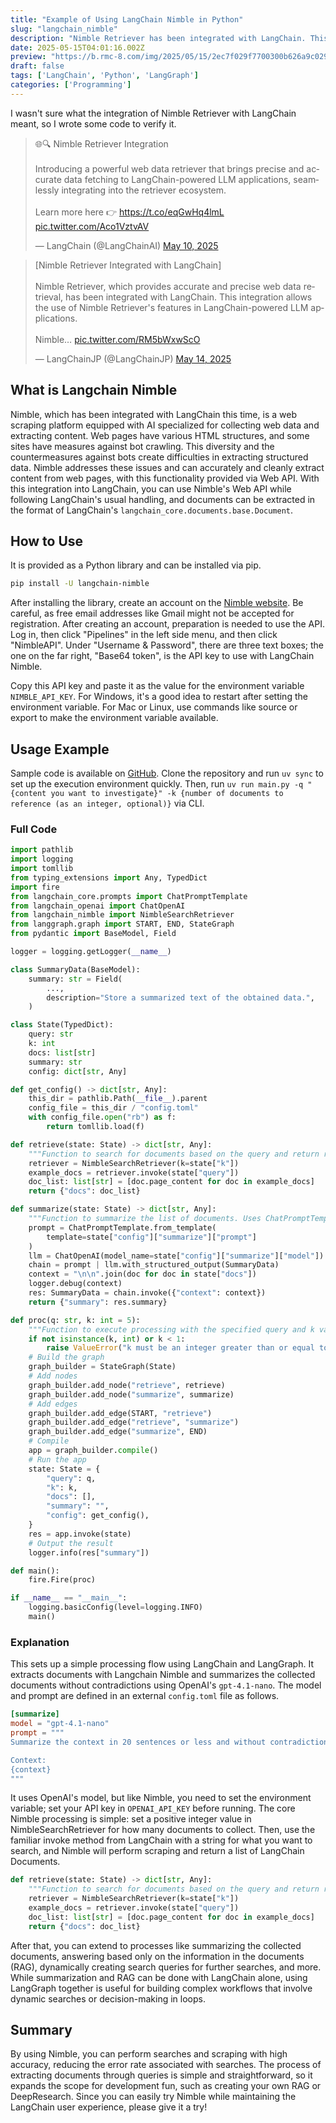 ```yaml
---
title: "Example of Using LangChain Nimble in Python"
slug: "langchain_nimble"
description: "Nimble Retriever has been integrated with LangChain. This introduces how to utilize Nimble Retriever in Python."
date: 2025-05-15T04:01:16.002Z
preview: "https://b.rmc-8.com/img/2025/05/15/2ec7f029f7700300b626a9c0293c80a6.jpg"
draft: false
tags: ['LangChain', 'Python', 'LangGraph']
categories: ['Programming']
---
```


I wasn't sure what the integration of Nimble Retriever with LangChain meant, so I wrote some code to verify it.

<blockquote class="twitter-tweet"><p lang="en" dir="ltr">🌐🔍 Nimble Retriever Integration<br><br>Introducing a powerful web data retriever that brings precise and accurate data fetching to LangChain-powered LLM applications, seamlessly integrating into the retriever ecosystem.<br><br>Learn more here 👉 <a href="https://t.co/eqGwHq4lmL">https://t.co/eqGwHq4lmL</a> <a href="https://t.co/Aco1VztvAV">pic.twitter.com/Aco1VztvAV</a></p>&mdash; LangChain (@LangChainAI) <a href="https://twitter.com/LangChainAI/status/1921279069812891781?ref_src=twsrc%5Etfw">May 10, 2025</a></blockquote> <script async src="https://platform.twitter.com/widgets.js" charset="utf-8"></script>

<blockquote class="twitter-tweet"><p lang="en" dir="ltr">[Nimble Retriever Integrated with LangChain]<br><br>Nimble Retriever, which provides accurate and precise web data retrieval, has been integrated with LangChain. This integration allows the use of Nimble Retriever's features in LangChain-powered LLM applications.<br><br>Nimble… <a href="https://t.co/RM5bWxwScO">pic.twitter.com/RM5bWxwScO</a></p>&mdash; LangChainJP (@LangChainJP) <a href="https://twitter.com/LangChainJP/status/1922578068427669504?ref_src=twsrc%5Etfw">May 14, 2025</a></blockquote> <script async src="https://platform.twitter.com/widgets.js" charset="utf-8"></script>

## What is Langchain Nimble

Nimble, which has been integrated with LangChain this time, is a web scraping platform equipped with AI specialized for collecting web data and extracting content. Web pages have various HTML structures, and some sites have measures against bot crawling. This diversity and the countermeasures against bots create difficulties in extracting structured data. Nimble addresses these issues and can accurately and cleanly extract content from web pages, with this functionality provided via Web API. With this integration into LangChain, you can use Nimble's Web API while following LangChain's usual handling, and documents can be extracted in the format of LangChain's `langchain_core.documents.base.Document`.

## How to Use

It is provided as a Python library and can be installed via pip.

```bash
pip install -U langchain-nimble
```

After installing the library, create an account on the [Nimble website](https://app.nimbleway.com/login). Be careful, as free email addresses like Gmail might not be accepted for registration. After creating an account, preparation is needed to use the API. Log in, then click "Pipelines" in the left side menu, and then click "NimbleAPI". Under "Username & Password", there are three text boxes; the one on the far right, "Base64 token", is the API key to use with LangChain Nimble.

Copy this API key and paste it as the value for the environment variable `NIMBLE_API_KEY`. For Windows, it's a good idea to restart after setting the environment variable. For Mac or Linux, use commands like source or export to make the environment variable available.

## Usage Example

Sample code is available on [GitHub](https://github.com/rmc8/langchain_nimble_practice). Clone the repository and run `uv sync` to set up the execution environment quickly. Then, run `uv run main.py -q "{content you want to investigate}" -k {number of documents to reference (as an integer, optional)}` via CLI.

### Full Code

```py
import pathlib
import logging
import tomllib
from typing_extensions import Any, TypedDict
import fire
from langchain_core.prompts import ChatPromptTemplate
from langchain_openai import ChatOpenAI
from langchain_nimble import NimbleSearchRetriever
from langgraph.graph import START, END, StateGraph
from pydantic import BaseModel, Field

logger = logging.getLogger(__name__)

class SummaryData(BaseModel):
    summary: str = Field(
        ...,
        description="Store a summarized text of the obtained data.",
    )

class State(TypedDict):
    query: str
    k: int
    docs: list[str]
    summary: str
    config: dict[str, Any]

def get_config() -> dict[str, Any]:
    this_dir = pathlib.Path(__file__).parent
    config_file = this_dir / "config.toml"
    with config_file.open("rb") as f:
        return tomllib.load(f)

def retrieve(state: State) -> dict[str, Any]:
    """Function to search for documents based on the query and return relevant content in list form. Uses NimbleSearchRetriever."""
    retriever = NimbleSearchRetriever(k=state["k"])
    example_docs = retriever.invoke(state["query"])
    doc_list: list[str] = [doc.page_content for doc in example_docs]
    return {"docs": doc_list}

def summarize(state: State) -> dict[str, Any]:
    """Function to summarize the list of documents. Uses ChatPromptTemplate and ChatOpenAI to generate a summary."""
    prompt = ChatPromptTemplate.from_template(
        template=state["config"]["summarize"]["prompt"]
    )
    llm = ChatOpenAI(model_name=state["config"]["summarize"]["model"])
    chain = prompt | llm.with_structured_output(SummaryData)
    context = "\n\n".join(doc for doc in state["docs"])
    logger.debug(context)
    res: SummaryData = chain.invoke({"context": context})
    return {"summary": res.summary}

def proc(q: str, k: int = 5):
    """Function to execute processing with the specified query and k value, and obtain a summary. Verifies that k is a positive integer."""
    if not isinstance(k, int) or k < 1:
        raise ValueError("k must be an integer greater than or equal to 1.")
    # Build the graph
    graph_builder = StateGraph(State)
    # Add nodes
    graph_builder.add_node("retrieve", retrieve)
    graph_builder.add_node("summarize", summarize)
    # Add edges
    graph_builder.add_edge(START, "retrieve")
    graph_builder.add_edge("retrieve", "summarize")
    graph_builder.add_edge("summarize", END)
    # Compile
    app = graph_builder.compile()
    # Run the app
    state: State = {
        "query": q,
        "k": k,
        "docs": [],
        "summary": "",
        "config": get_config(),
    }
    res = app.invoke(state)
    # Output the result
    logger.info(res["summary"])

def main():
    fire.Fire(proc)

if __name__ == "__main__":
    logging.basicConfig(level=logging.INFO)
    main()
```

### Explanation

This sets up a simple processing flow using LangChain and LangGraph. It extracts documents with Langchain Nimble and summarizes the collected documents without contradictions using OpenAI's `gpt-4.1-nano`. The model and prompt are defined in an external `config.toml` file as follows.

```toml
[summarize]
model = "gpt-4.1-nano"
prompt = """
Summarize the context in 20 sentences or less and without contradictions.

Context:
{context}
"""
```

It uses OpenAI's model, but like Nimble, you need to set the environment variable; set your API key in `OPENAI_API_KEY` before running. The core Nimble processing is simple: set a positive integer value in NimbleSearchRetriever for how many documents to collect. Then, use the familiar invoke method from LangChain with a string for what you want to search, and Nimble will perform scraping and return a list of LangChain Documents.

```py
def retrieve(state: State) -> dict[str, Any]:
    """Function to search for documents based on the query and return relevant content in list form. Uses NimbleSearchRetriever."""
    retriever = NimbleSearchRetriever(k=state["k"])
    example_docs = retriever.invoke(state["query"])
    doc_list: list[str] = [doc.page_content for doc in example_docs]
    return {"docs": doc_list}
```

After that, you can extend to processes like summarizing the collected documents, answering based only on the information in the documents (RAG), dynamically creating search queries for further searches, and more. While summarization and RAG can be done with LangChain alone, using LangGraph together is useful for building complex workflows that involve dynamic searches or decision-making in loops.

## Summary

By using Nimble, you can perform searches and scraping with high accuracy, reducing the error rate associated with searches. The process of extracting documents through queries is simple and straightforward, so it expands the scope for development fun, such as creating your own RAG or DeepResearch. Since you can easily try Nimble while maintaining the LangChain user experience, please give it a try!